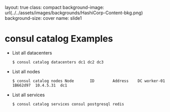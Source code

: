 layout: true
class: compact
background-image: url(../../assets/images/backgrounds/HashiCorp-Content-bkg.png)
background-size: cover
name: slide1

# consul catalog Examples



- List all datacenters

    ``$ consul catalog datacenters
    dc1
    dc2
    dc3
    ``

- List all nodes

    ``$ consul catalog nodes
    Node       ID        Address    DC
    worker-01  1B662d97  10.4.5.31  dc1
    ``

- List all services

    ``$ consul catalog services
    consul
    postgresql
    redis
    ``

 
